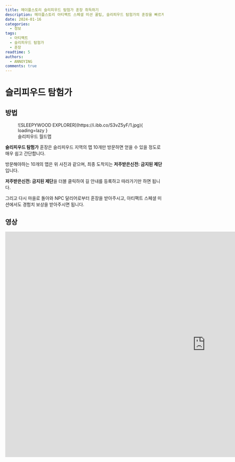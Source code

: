 ```yaml
---
title: 메이플스토리 슬리피우드 탐험가 훈장 취득하기
description: 메이플스토리 아티팩트 스페셜 미션 꿀팁, 슬리피우드 탐험가의 훈장을 빠르게 얻어봅시다.
date: 2024-01-16
categories:
  - 정보
tags:
  - 아티팩트
  - 슬리피우드 탐험가
  - 훈장
readtime: 5
authors:
  - ANNOYING
comments: true
---
```


<!-- more -->

# 슬리피우드 탐험가

## 방법

<figure markdown>
  ![SLEEPYWOOD EXPLORER](https://i.ibb.co/S3vZ5yF/1.jpg){ loading=lazy }
  <figcaption>슬리피우드 월드맵</figcaption>
</figure>

**슬리피우드 탐험가** 훈장은 슬리피우드 지역의 맵 10개만 방문하면 얻을 수 있을 정도로 매우 쉽고 간단합니다.

방문해야하는 10개의 맵은 위 사진과 같으며, 최종 도착지는 **저주받은신전: 금지된 제단**입니다.

**저주받은신전: 금지된 제단**을 더블 클릭하여 길 안내를 등록하고 따라가기만 하면 됩니다. 

그리고 다시 마을로 돌아와 NPC 달리어로부터 훈장을 받아주시고, 아티팩트 스페셜 미션에서도 경험치 보상을 받아주시면 됩니다.

## 영상

<iframe width="1273" height="716" src="https://www.youtube.com/embed/AF8kWbK-1Tw" title="메이플스토리: 아티팩트 꿀팁, 슬리피우드 탐험가의 훈장 빠르게 얻기!" frameborder="0" allow="accelerometer; autoplay; clipboard-write; encrypted-media; gyroscope; picture-in-picture; web-share" allowfullscreen></iframe>